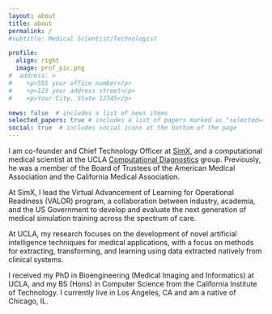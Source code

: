 ```yaml
---
layout: about
title: about
permalink: /
#subtitle: Medical Scientist/Technologist

profile:
  align: right
  image: prof_pic.png
#  address: >
#    <p>555 your office number</p>
#    <p>123 your address street</p>
#    <p>Your City, State 12345</p>

news: false  # includes a list of news items
selected_papers: true # includes a list of papers marked as "selected={true}"
social: true  # includes social icons at the bottom of the page
---
```


I am co-founder and Chief Technology Officer at [SimX](https://simxvr.com), and a computational medical scientist at the UCLA [Computational Diagnostics](https://cdx.seas.ucla.edu/) group. Previously, he was a member of the Board of Trustees of the American Medical Association and the California Medical Association.

At SimX, I lead the Virtual Advancement of Learning for Operational Readiness (VALOR) program, a collaboration between industry, academia, and the US Government to develop and evaluate the next generation of medical simulation training across the spectrum of care.

At UCLA, my research focuses on the development of novel artificial intelligence techniques for medical applications, with a focus on methods for extracting, transforming, and learning using data extracted natively from clinical systems. 

I received my PhD in Bioengineering (Medical Imaging and Informatics) at UCLA, and my BS (Hons) in Computer Science from the California Institute of Technology. I currently live in Los Angeles, CA and am a native of Chicago, IL.
